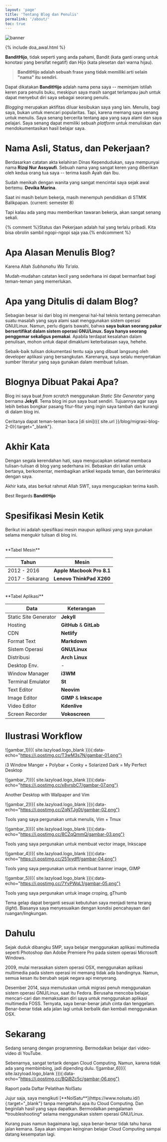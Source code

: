 ```yaml
---
layout: 'page'
title: 'Tentang Blog dan Penulis'
permalink: '/about/'
toc: true
---
```


<img class="post-body-img" src="{{ site.lazyload.logo_blank_banner }}" data-echo="/assets/img/banner/contact.png" alt="banner">

{% include doa_awal.html %}

**BanditHijo**, tidak seperti yang anda pahami, Bandit (kata ganti orang untuk konotasi yang bersifat negatif) dan Hijo (kata plesetan dari warna hijau).

>**BanditHijo adalah sebuah frase yang tidak memiliki arti selain "nama" itu sendiri.**

Dapat dikatakan **BanditHijo** adalah nama pena saya -- meminjam istilah keren para penulis buku,  meskipun saya masih sangat terlampau jauh untuk dapat menyebut diri saya sebagai seorang penulis.

_Blogging_ merupakan aktifitas diluar kesibukan saya yang lain. Menulis, bagi saya, bukan untuk mencari popularitas. Tapi, karena memang saya senang untuk menulis. Saya senang bercerita tentang apa yang saya alami dan saya pelajari. Saya senang dapat memiliki sebuah *platform* untuk menuliskan dan mendokumentasikan hasil belajar saya.

# Nama Asli, Status, dan Pekerjaan?
Berdasarkan catatan akta kelahiran Dinas Kependudukan, saya mempunyai nama **Rizqi Nur Assyaufi**. Sebuah nama yang sangat keren yang diberikan oleh kedua orang tua saya -- terima kasih Ayah dan Ibu.

Sudah menikah dengan wanita yang sangat mencintai saya sejak awal bertemu. **Devika Marina**.

Saat ini masih belum bekerja, masih menempuh pendidikan di STMIK Balikpapan. (current: semester 8)

Tapi kalau ada yang mau memberikan tawaran bekerja, akan sangat senang sekali.

{% comment %}Status dan Pekerjaan adalah hal yang terlalu pribadi. Kita bisa obrolin sambil ngopi-ngopi saja yaa.{% endcomment %}

# Apa Alasan Menulis Blog?
Karena Allah *Subhanahu Wa Ta'ala*.

Mudah-mudahan catatan kecil yang sederhana ini dapat bermanfaat bagi teman-teman yang memerlukan.

# Apa yang Ditulis di dalam Blog?
Sebagian besar isi dari blog ini mengenai hal-hal teknis tentang pemecahan suatu masalah yang saya alami saat menggunakan sistem operasi GNU/Linux. Namun, perlu digaris bawahi, bahwa **saya bukan seorang pakar bersertifikat dalam sistem operasi GNU/Linux. Saya hanya seorang penggemar sekaligus pemakai**. Apabila terdapat kesalahan dalam penulisan, mohon untuk dapat dimaklumi keterbatasan saya, hehehe.

Sebaik-baik tulisan dokumentasi tentu saja yang dibuat langsung oleh developer aplikasi yang bersangkutan. Karenanya, saya selalu menyertakan sumber literatur yang saya gunakan dalam membuat tulisan.

# Blognya Dibuat Pakai Apa?

Blog ini saya buat *from scratch* menggunakan *Static Site Generator* yang bernama **Jekyll**. Tema blog ini pun saya buat sendiri. Tujuannya agar saya lebih bebas bongkar pasang fitur-fitur yang ingin saya tambah dan kurangi di dalam blog ini.

Ceritanya dapat teman-teman baca [di sini]({{ site.url }}/blog/migrasi-blog-2-0){:target="_blank"}.

# Akhir Kata
Dengan segala kerendahan hati, saya mengucapkan selamat membaca tulisan-tulisan di blog yang sederhana ini. Bebaskan diri kalian untuk bertanya, berkomentar, membagikan artikel kepada teman, dan berinteraksi dengan saya.

Akhir kata, atas berkat rahmat Allah SWT, saya mengucapkan terima kasih.

Best Regards **BanditHijo**


# Spesifikasi Mesin Ketik

Berikut ini adalah spesifikasi mesin maupun aplikasi yang saya gunakan selama mengukir tulisan di blog ini.

<br>
**Tabel Mesin**

| <center>Tahun</center> | <center>Mesin</center> |
| :--- | :--- |
| 2012 - 2016 | **Apple Macbook Pro 8.1** |
| 2017 - Sekarang | **Lenovo ThinkPad X260** |

<br>
**Tabel Aplikasi**

| <center>Data</center> | <center>Keterangan</center> |
| :--- | :--- |
| Static Site Generator | **Jekyll** |
| Hosting | **GitHub** & **GitLab** |
| CDN | **Netlify** |
| Format Text | **Markdown** |
| Sistem Operasi | **GNU/Linux** |
| Distribusi | **Arch Linux** |
| Desktop Env. | - |
| Window Manager | **i3WM** |
| Terminal Emulator | **St** |
| Text Editor | **Neovim** |
| Image Editor | **GIMP** & **Inkscape** |
| Video Editor | **Kdenlive** |
| Screen Recorder | **Vokoscreen** |

# Ilustrasi Workflow

![gambar_1]({{ site.lazyload.logo_blank }}){:data-echo="https://i.postimg.cc/T3wM3s7N/gambar-01.png"}
<p class="img-caption">i3 Window Manger + Polybar + Conky + Solarized Dark = My Perfect Desktop</p>

![gambar_7]({{ site.lazyload.logo_blank }}){:data-echo="https://i.postimg.cc/x8vrsbC7/gambar-07.png"}
<p class="img-caption">Another Desktop with Wallpaper and Vim</p>

![gambar_2]({{ site.lazyload.logo_blank }}){:data-echo="https://i.postimg.cc/ZqNTJg0t/gambar-02.png"}
<p class="img-caption">Tools yang saya pergunakan untuk menulis, Vim + Tmux</p>

![gambar_3]({{ site.lazyload.logo_blank }}){:data-echo="https://i.postimg.cc/8CZqQmmQ/gambar-03.png"}
<p class="img-caption">Tools yang saya pergunakan untuk membuat vector image, Inkscape</p>

![gambar_4]({{ site.lazyload.logo_blank }}){:data-echo="https://i.postimg.cc/251xydff/gambar-04.png"}
<p class="img-caption">Tools yang saya pergunakan untuk membuat banner image, GIMP</p>

![gambar_5]({{ site.lazyload.logo_blank }}){:data-echo="https://i.postimg.cc/7YvPWqL1/gambar-05.png"}
<p class="img-caption">Tools yang saya pergunakan untuk image croping, gThumb</p>

Tema gelap dapat berganti sesuai kebutuhan saya menjadi tema terang (*light*). Biasanya saya menyesuaikan dengan kondisi pencahayaan dari ruangan/lingkungan.


# Dahulu
Sejak duduk dibangku SMP, saya belajar menggunakan aplikasi multimedia seperti Photoshop dan Adobe Premiere Pro pada sistem operasi Microsoft Windows.

2009, mulai merasakan sistem operasi OSX, menggunakan aplikasi multimedia pada sistem operasi ini memang tidak ada bandingnya. Namun, semua kesan itu berubah sejak negara api menyerang.

Desember 2014, saya memutuskan untuk migrasi penuh menggunakan sistem operasi GNU/Linux, saat itu Fedora. Berusaha mencoba belajar, mencari-cari dan memaksakan diri saya untuk menggunakan aplikasi multimedia FOSS. Ternyata, saya benar-benar jatuh cinta dan tenggelam. Benar-benar tidak ada jalan lagi untuk berbalik dan kembali menggunakan OSX.

# Sekarang
Sedang senang dengan programming. Bermodalkan belajar dari video-video di YouTube.

Sebenarnya, sangat tertarik dengan Cloud Computing. Namun, karena tidak ada yang membimbing, jadi dipending dulu.
![gambar_6]({{ site.lazyload.logo_blank }}){:data-echo="https://i.postimg.cc/BQjBZc5c/gambar-06.png"}
<p class="img-caption">Raport pada Daftar Pelatihan NolSatu</p>
Jujur saja, saya mengikuti [**NolSatu**](https://www.nolsatu.id/){:target="_blank"} tanpa mengetahui apa itu Cloud Computing. Dan beginilah hasil yang saya dapatkan. Bermodalkan pengalaman *troubleshooting* selama menggunakan sistem operasi GNU/Linux.

Kurang puas namun bagaimana lagi, saya benar-benar tidak tahu harus jalan kemana. Saya akan simpan keinginan belajar Cloud Computing sampai datang kesempatan lagi.
